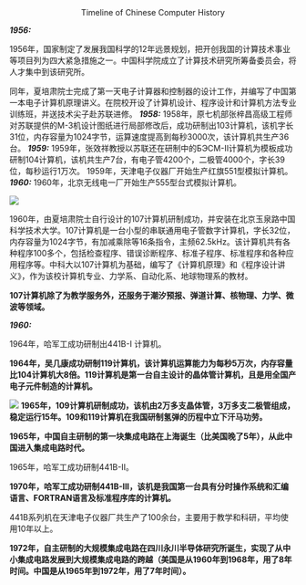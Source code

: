 <center>
    Timeline of Chinese Computer History
</center>

***1956:***

1956年，国家制定了发展我国科学的12年远景规划，把开创我国的计算技术事业等项目列为四大紧急措施之一。中国科学院成立了计算技术研究所筹备委员会，将人才集中到该研究所。

同年，夏培肃院士完成了第一天电子计算器和控制器的设计工作，并编写了中国第一本电子计算机原理讲义。在院校开设了计算机设计、程序设计和计算机方法专业训练班，并送技术尖子赴苏联进修。
***1958:***
1958年，原七机部张梓昌高级工程师对苏联提供的M-3机设计图纸进行局部修改后，成功研制出103计算机，该机字长31位，内存容量为1024字节，运算速度提高到每秒3000次，该计算机共生产36台。
***1959:***
1959年，张效祥教授以苏联还在研制中的БЭСМ-II计算机为模板成功研制104计算机，该机共生产7台，有电子管4200个，二极管4000个，字长39位，每秒运行1万次。
1959年，天津电子仪器厂开始生产红旗551型模拟计算机。
***1960:***
1960年，北京无线电一厂开始生产555型台式模拟计算机。

![](http://pics6.baidu.com/feed/0824ab18972bd4079633429f973430570eb30924.jpeg?token=46b53ece790893c0bc2356ea84bb2c7b)

1960年，由夏培肃院士自行设计的107计算机研制成功，并安装在北京玉泉路中国科学技术大学。107计算机是一台小型的串联通用电子管数字计算机，字长32位，内存容量为1024字节，有加减乘除等16条指令，主频62.5kHz。该计算机共有各种程序100多个，包括检查程序、错误诊断程序、标准子程序、标准程序和各种应用程序等。中科大以107计算机为基础，编写了《计算机原理》和《程序设计讲义》，作为该校计算机专业、力学系、自动化系、地球物理系的教材。

**107计算机除了为教学服务外，还服务于潮汐预报、弹道计算、核物理、力学、微波等领域。**

***1960:***

1964年，哈军工成功研制出441B-I 计算机。

**1964年，吴几康成功研制119计算机，该计算机运算能力为每秒5万次，内存容量比104计算机大8倍。119计算机是第一台自主设计的晶体管计算机，且是用全国产电子元件制造的计算机。**

![](D:\ChromeDownload\411B2.jpg)
**1965年，109计算机研制成功，该机由2万多支晶体管，3万多支二极管组成，稳定运行15年。109和119计算机在我国研制氢弹的历程中立下汗马功劳。**

**1965年，中国自主研制的第一块集成电路在上海诞生（比美国晚了5年），从此中国进入集成电路时代。**

1965年，哈军工成功研制441B-II。

**1970年，哈军工成功研制441B-III，该机是我国第一台具有分时操作系统和汇编语言、FORTRAN语言及标准程序库的计算机。**

441B系列机在天津电子仪器厂共生产了100余台，主要用于教学和科研，平均使用10年以上。

**1972年，自主研制的大规模集成电路在四川永川半导体研究所诞生，实现了从中小集成电路发展到大规模集成电路的跨越（美国是从1960年到1968年，用了8年时间。中国是从1965年到1972年，用了7年时间）。**
